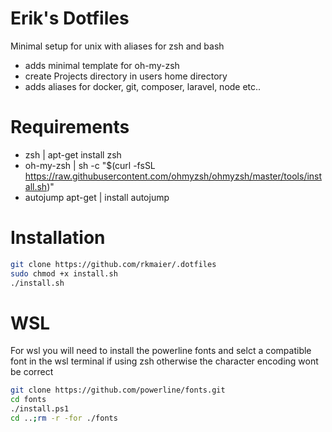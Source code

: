 # Erik's Dotfiles

Minimal setup for unix with aliases for zsh and bash 
 - adds minimal template for oh-my-zsh
 - create Projects directory in users home directory
 - adds aliases for docker, git, composer, laravel, node etc..

# Requirements 

 - zsh  | apt-get install zsh
 - oh-my-zsh | sh -c "$(curl -fsSL https://raw.githubusercontent.com/ohmyzsh/ohmyzsh/master/tools/install.sh)"
 - autojump apt-get | install autojump

# Installation

``` bash
git clone https://github.com/rkmaier/.dotfiles
sudo chmod +x install.sh 
./install.sh
```

# WSL 

For wsl you will need to install the powerline fonts and selct a compatible font in the wsl terminal if using zsh otherwise the  character encoding wont be correct

``` bash
git clone https://github.com/powerline/fonts.git
cd fonts
./install.ps1
cd ..;rm -r -for ./fonts
```
